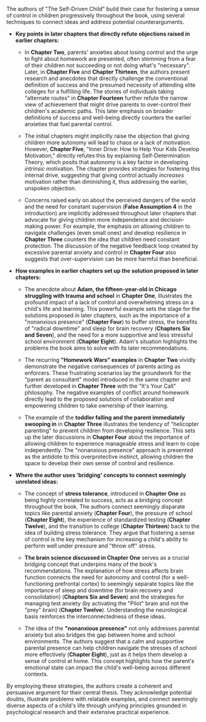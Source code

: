 The authors of "The Self-Driven Child" build their case for fostering a sense of control in children progressively throughout the book, using several techniques to connect ideas and address potential counterarguments.

- **Key points in later chapters that directly refute objections raised in earlier chapters:**
    
    - In **Chapter Two**, parents' anxieties about losing control and the urge to fight about homework are presented, often stemming from a fear of their children not succeeding or not doing what's "necessary". Later, in **Chapter Five** and **Chapter Thirteen**, the authors present research and anecdotes that directly challenge the conventional definition of success and the presumed necessity of attending elite colleges for a fulfilling life. The stories of individuals taking "alternate routes" in **Chapter Fourteen** further refute the narrow view of achievement that might drive parents to over-control their children's academic paths. This later emphasis on broader definitions of success and well-being directly counters the earlier anxieties that fuel parental control.
        
    - The initial chapters might implicitly raise the objection that giving children more autonomy will lead to chaos or a lack of motivation. However, **Chapter Five**, "Inner Drive: How to Help Your Kids Develop Motivation," directly refutes this by explaining Self-Determination Theory, which posits that autonomy is a key factor in developing _intrinsic_ motivation. The chapter provides strategies for fostering this internal drive, suggesting that giving control actually _increases_ motivation rather than diminishing it, thus addressing the earlier, unspoken objection.
        
    - Concerns raised early on about the perceived dangers of the world and the need for constant supervision (**False Assumption 4** in the introduction) are implicitly addressed throughout later chapters that advocate for giving children more independence and decision-making power. For example, the emphasis on allowing children to navigate challenges (even small ones) and develop resilience in **Chapter Three** counters the idea that children need constant protection. The discussion of the negative feedback loop created by excessive parental anxiety and control in **Chapter Four** also suggests that over-supervision can be more harmful than beneficial.
        
- **How examples in earlier chapters set up the solution proposed in later chapters:**
    
    - The anecdote about **Adam, the fifteen-year-old in Chicago struggling with trauma and school** in **Chapter One**, illustrates the profound impact of a lack of control and overwhelming stress on a child's life and learning. This powerful example sets the stage for the solutions proposed in later chapters, such as the importance of a "nonanxious presence" (**Chapter Four**) to buffer stress, the benefits of "radical downtime" and sleep for brain recovery (**Chapters Six and Seven**), and the need for a more supportive and less stressful school environment (**Chapter Eight**). Adam's situation highlights the problems the book aims to solve with its later recommendations.
        
    - The recurring **"Homework Wars" examples** in **Chapter Two** vividly demonstrate the negative consequences of parents acting as enforcers. These frustrating scenarios lay the groundwork for the "parent as consultant" model introduced in the same chapter and further developed in **Chapter Three** with the "It's Your Call" philosophy. The negative examples of conflict around homework directly lead to the proposed solutions of collaboration and empowering children to take ownership of their learning.
        
    - The example of the **toddler falling and the parent immediately swooping in** in **Chapter Three** illustrates the tendency of "helicopter parenting" to prevent children from developing resilience. This sets up the later discussions in **Chapter Four** about the importance of allowing children to experience manageable stress and learn to cope independently. The "nonanxious presence" approach is presented as the antidote to this overprotective instinct, allowing children the space to develop their own sense of control and resilience.
        
- **Where the author uses 'bridging' concepts to connect seemingly unrelated ideas:**
    
    - The concept of **stress tolerance**, introduced in **Chapter One** as being highly correlated to success, acts as a bridging concept throughout the book. The authors connect seemingly disparate topics like parental anxiety (**Chapter Four**), the pressure of school (**Chapter Eight**), the experience of standardized testing (**Chapter Twelve**), and the transition to college (**Chapter Thirteen**) back to the idea of building stress tolerance. They argue that fostering a sense of control is the key mechanism for increasing a child's ability to perform well under pressure and "throw off" stress.
        
    - **The brain science discussed in Chapter One** serves as a crucial bridging concept that underpins many of the book's recommendations. The explanation of how stress affects brain function connects the need for autonomy and control (for a well-functioning prefrontal cortex) to seemingly separate topics like the importance of sleep and downtime (for brain recovery and consolidation) (**Chapters Six and Seven**) and the strategies for managing test anxiety (by activating the "Pilot" brain and not the "prey" brain) (**Chapter Twelve**). Understanding the neurological basis reinforces the interconnectedness of these ideas.
        
    - The idea of the **"nonanxious presence"** not only addresses parental anxiety but also bridges the gap between home and school environments. The authors suggest that a calm and supportive parental presence can help children navigate the stresses of school more effectively (**Chapter Eight**), just as it helps them develop a sense of control at home. This concept highlights how the parent's emotional state can impact the child's well-being across different contexts.
        

By employing these strategies, the authors create a coherent and persuasive argument for their central thesis. They acknowledge potential doubts, illustrate problems with relatable examples, and connect seemingly diverse aspects of a child's life through unifying principles grounded in psychological research and their extensive practical experience.